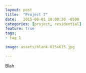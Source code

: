 ```yaml
---
layout: post
title:  "Project 7"
date:   2015-08-01 10:00:30 -0500
categories: [project, residential]
feature: true
tags: 
- tag 1

image: assets/blank-615x615.jpg

---
```



Blah
